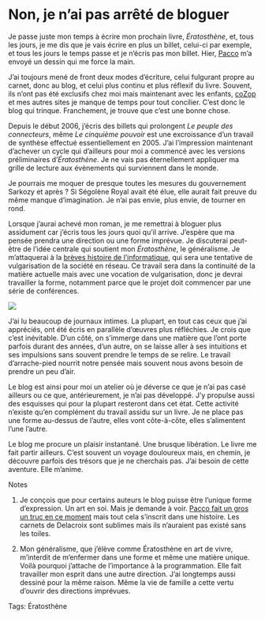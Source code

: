 # Non, je n’ai pas arrêté de bloguer

Je passe juste mon temps à écrire mon prochain livre, *Ératosthène*, et, tous les jours, je me dis que je vais écrire en plus un billet, celui-ci par exemple, et tous les jours le temps passe et je n’écris pas mon billet. Hier, [Pacco](http://www.mae-bd.fr) m’a envoyé un dessin qui me force la main.

J’ai toujours mené de front deux modes d’écriture, celui fulgurant propre au carnet, donc au blog, et celui plus continu et plus réflexif du livre. Souvent, ils n’ont pas été exclusifs chez moi mais maintenant avec les enfants, [coZop](http://cozop.com) et mes autres sites je manque de temps pour tout concilier. C’est donc le blog qui trinque. Franchement, je trouve que c’est une bonne chose.

Depuis le début 2006, j’écris des billets qui prolongent *Le peuple des connecteurs*, même *Le cinquième pouvoir* est une excroissance d’un travail de synthèse effectué essentiellement en 2005. J’ai l’impression maintenant d’achever un cycle qui d’ailleurs pour moi a commencé avec les versions préliminaires d’*Ératosthène*. Je ne vais pas éternellement appliquer ma grille de lecture aux évènements qui surviennent dans le monde.

Je pourrais me moquer de presque toutes les mesures du gouvernement Sarkozy et après ? Si Ségolène Royal avait été élue, elle aurait fait preuve du même manque d’imagination. Je n’ai pas envie, plus envie, de tourner en rond.

Lorsque j’aurai achevé mon roman, je me remettrai à bloguer plus assidument car j’écris tous les jours quoi qu’il arrive. J’espère que ma pensée prendra une direction ou une forme imprévue. Je discuterai peut-être de l’idée centrale qui soutient mon *Ératosthène*, le généralisme. Je m’attaquerai à la [brèves histoire de l’informatique](http://blog.tcrouzet.com/2008/03/25/la-breve-histoire-de-l%e2%80%99informatique/), qui sera une tentative de vulgarisation de la société en réseau. Ce travail sera dans la continuité de la matière actuelle mais avec une vocation de vulgarisation, donc je devrai travailler la forme, notamment parce que le projet doit commencer par une série de conférences.

![](http://blog.tcrouzet.comhttps://tcrouzet.com/images_tc/2008/05/thierry.gif)

J’ai lu beaucoup de journaux intimes. La plupart, en tout cas ceux que j’ai appréciés, ont été écris en parallèle d’œuvres plus réfléchies. Je crois que c’est inévitable. D’un côté, on s’immerge dans une matière que l’ont porte parfois durant des années, d’un autre, on se laisse aller à ses intuitions et ses impulsions sans souvent prendre le temps de se relire. Le travail d’arrache-pied nourrit notre pensée mais souvent nous avons besoin de prendre un peu d’air.

Le blog est ainsi pour moi un atelier où je déverse ce que je n’ai pas casé ailleurs ou ce que, antérieurement, je n’ai pas développé. J’y propulse aussi des esquisses qui pour la plupart resteront dans cet état. Cette activité n’existe qu’en complément du travail assidu sur un livre. Je ne place pas une forme au-dessus de l’autre, elles vont côte-à-côte, elles s’alimentent l’une l’autre.

Le blog me procure un plaisir instantané. Une brusque libération. Le livre me fait partir ailleurs. C’est souvent un voyage douloureux mais, en chemin, je découvre parfois des trésors que je ne cherchais pas. J’ai besoin de cette aventure. Elle m’anime.

Notes

1. Je conçois que pour certains auteurs le blog puisse être l’unique forme d’expression. Un art en soi. Mais je demande à voir. [Pacco fait un gros un truc en ce moment](http://www.mae-bd.fr) mais tout cela s’inscrit dans une histoire. Les carnets de Delacroix sont sublimes mais ils n’auraient pas existé sans les toiles.

2. Mon généralisme, que j’élève comme Ératosthène en art de vivre, m’interdit de m’enfermer dans une forme et même une matière unique. Voilà pourquoi j’attache de l’importance à la programmation. Elle fait travailler mon esprit dans une autre direction. J’ai longtemps aussi dessiné pour la même raison. Même la vie de famille a cette vertu d’ouvrir des directions imprévues.

Tags: Ératosthène